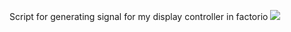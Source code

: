 Script for generating signal for my display controller in factorio
![](https://github.com/goglom/Sandbox/blob/main/FactorioAnimation/Demo.gif)
